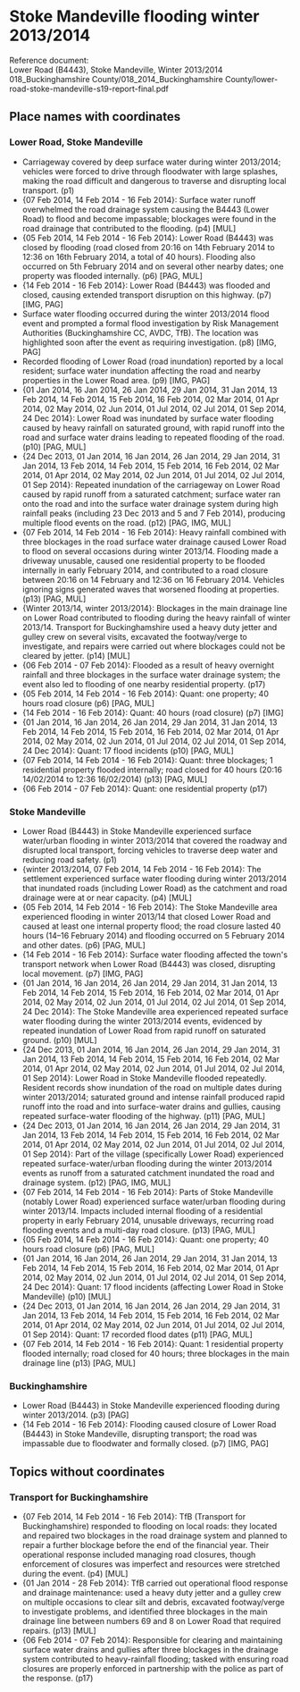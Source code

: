 

# Stoke Mandeville flooding winter 2013/2014

Reference document:<br>Lower Road (B4443), Stoke Mandeville, Winter 2013/2014<br>018\_Buckinghamshire County/018\_2014\_Buckinghamshire County/lower-road-stoke-mandeville-s19-report-final.pdf

## Place names with coordinates

### Lower Road, Stoke Mandeville
* Carriageway covered by deep surface water during winter 2013/2014; vehicles were forced to drive through floodwater with large splashes, making the road difficult and dangerous to traverse and disrupting local transport. (p1)
* {07 Feb 2014, 14 Feb 2014 - 16 Feb 2014}: Surface water runoff overwhelmed the road drainage system causing the B4443 (Lower Road) to flood and become impassable; blockages were found in the road drainage that contributed to the flooding. (p4) [MUL]
* {05 Feb 2014, 14 Feb 2014 - 16 Feb 2014}: Lower Road (B4443) was closed by flooding (road closed from 20:16 on 14th February 2014 to 12:36 on 16th February 2014, a total of 40 hours). Flooding also occurred on 5th February 2014 and on several other nearby dates; one property was flooded internally. (p6) [PAG, MUL]
* {14 Feb 2014 - 16 Feb 2014}: Lower Road (B4443) was flooded and closed, causing extended transport disruption on this highway. (p7) [IMG, PAG]
* Surface water flooding occurred during the winter 2013/2014 flood event and prompted a formal flood investigation by Risk Management Authorities (Buckinghamshire CC, AVDC, TfB). The location was highlighted soon after the event as requiring investigation. (p8) [IMG, PAG]
* Recorded flooding of Lower Road (road inundation) reported by a local resident; surface water inundation affecting the road and nearby properties in the Lower Road area. (p9) [IMG, PAG]
* {01 Jan 2014, 16 Jan 2014, 26 Jan 2014, 29 Jan 2014, 31 Jan 2014, 13 Feb 2014, 14 Feb 2014, 15 Feb 2014, 16 Feb 2014, 02 Mar 2014, 01 Apr 2014, 02 May 2014, 02 Jun 2014, 01 Jul 2014, 02 Jul 2014, 01 Sep 2014, 24 Dec 2014}: Lower Road was inundated by surface water flooding caused by heavy rainfall on saturated ground, with rapid runoff into the road and surface water drains leading to repeated flooding of the road. (p10) [PAG, MUL]
* {24 Dec 2013, 01 Jan 2014, 16 Jan 2014, 26 Jan 2014, 29 Jan 2014, 31 Jan 2014, 13 Feb 2014, 14 Feb 2014, 15 Feb 2014, 16 Feb 2014, 02 Mar 2014, 01 Apr 2014, 02 May 2014, 02 Jun 2014, 01 Jul 2014, 02 Jul 2014, 01 Sep 2014}: Repeated inundation of the carriageway on Lower Road caused by rapid runoff from a saturated catchment; surface water ran onto the road and into the surface water drainage system during high rainfall peaks (including 23 Dec 2013 and 5 and 7 Feb 2014), producing multiple flood events on the road. (p12) [PAG, IMG, MUL]
* {07 Feb 2014, 14 Feb 2014 - 16 Feb 2014}: Heavy rainfall combined with three blockages in the road surface water drainage caused Lower Road to flood on several occasions during winter 2013/14. Flooding made a driveway unusable, caused one residential property to be flooded internally in early February 2014, and contributed to a road closure between 20:16 on 14 February and 12:36 on 16 February 2014. Vehicles ignoring signs generated waves that worsened flooding at properties. (p13) [PAG, MUL]
* {Winter 2013/14, winter 2013/2014}: Blockages in the main drainage line on Lower Road contributed to flooding during the heavy rainfall of winter 2013/14. Transport for Buckinghamshire used a heavy duty jetter and gulley crew on several visits, excavated the footway/verge to investigate, and repairs were carried out where blockages could not be cleared by jetter. (p14) [MUL]
* {06 Feb 2014 - 07 Feb 2014}: Flooded as a result of heavy overnight rainfall and three blockages in the surface water drainage system; the event also led to flooding of one nearby residential property. (p17)
* {05 Feb 2014, 14 Feb 2014 - 16 Feb 2014}: Quant: one property; 40 hours road closure (p6) [PAG, MUL]
* {14 Feb 2014 - 16 Feb 2014}: Quant: 40 hours (road closure) (p7) [IMG]
* {01 Jan 2014, 16 Jan 2014, 26 Jan 2014, 29 Jan 2014, 31 Jan 2014, 13 Feb 2014, 14 Feb 2014, 15 Feb 2014, 16 Feb 2014, 02 Mar 2014, 01 Apr 2014, 02 May 2014, 02 Jun 2014, 01 Jul 2014, 02 Jul 2014, 01 Sep 2014, 24 Dec 2014}: Quant: 17 flood incidents (p10) [PAG, MUL]
* {07 Feb 2014, 14 Feb 2014 - 16 Feb 2014}: Quant: three blockages; 1 residential property flooded internally; road closed for 40 hours (20:16 14/02/2014 to 12:36 16/02/2014) (p13) [PAG, MUL]
* {06 Feb 2014 - 07 Feb 2014}: Quant: one residential property (p17)

### Stoke Mandeville
* Lower Road (B4443) in Stoke Mandeville experienced surface water/urban flooding in winter 2013/2014 that covered the roadway and disrupted local transport, forcing vehicles to traverse deep water and reducing road safety. (p1)
* {winter 2013/2014, 07 Feb 2014, 14 Feb 2014 - 16 Feb 2014}: The settlement experienced surface water flooding during winter 2013/2014 that inundated roads (including Lower Road) as the catchment and road drainage were at or near capacity. (p4) [MUL]
* {05 Feb 2014, 14 Feb 2014 - 16 Feb 2014}: The Stoke Mandeville area experienced flooding in winter 2013/14 that closed Lower Road and caused at least one internal property flood; the road closure lasted 40 hours (14–16 February 2014) and flooding occurred on 5 February 2014 and other dates. (p6) [PAG, MUL]
* {14 Feb 2014 - 16 Feb 2014}: Surface water flooding affected the town's transport network when Lower Road (B4443) was closed, disrupting local movement. (p7) [IMG, PAG]
* {01 Jan 2014, 16 Jan 2014, 26 Jan 2014, 29 Jan 2014, 31 Jan 2014, 13 Feb 2014, 14 Feb 2014, 15 Feb 2014, 16 Feb 2014, 02 Mar 2014, 01 Apr 2014, 02 May 2014, 02 Jun 2014, 01 Jul 2014, 02 Jul 2014, 01 Sep 2014, 24 Dec 2014}: The Stoke Mandeville area experienced repeated surface water flooding during the winter 2013/2014 events, evidenced by repeated inundation of Lower Road from rapid runoff on saturated ground. (p10) [MUL]
* {24 Dec 2013, 01 Jan 2014, 16 Jan 2014, 26 Jan 2014, 29 Jan 2014, 31 Jan 2014, 13 Feb 2014, 14 Feb 2014, 15 Feb 2014, 16 Feb 2014, 02 Mar 2014, 01 Apr 2014, 02 May 2014, 02 Jun 2014, 01 Jul 2014, 02 Jul 2014, 01 Sep 2014}: Lower Road in Stoke Mandeville flooded repeatedly. Resident records show inundation of the road on multiple dates during winter 2013/2014; saturated ground and intense rainfall produced rapid runoff into the road and into surface-water drains and gullies, causing repeated surface-water flooding of the highway. (p11) [PAG, MUL]
* {24 Dec 2013, 01 Jan 2014, 16 Jan 2014, 26 Jan 2014, 29 Jan 2014, 31 Jan 2014, 13 Feb 2014, 14 Feb 2014, 15 Feb 2014, 16 Feb 2014, 02 Mar 2014, 01 Apr 2014, 02 May 2014, 02 Jun 2014, 01 Jul 2014, 02 Jul 2014, 01 Sep 2014}: Part of the village (specifically Lower Road) experienced repeated surface-water/urban flooding during the winter 2013/2014 events as runoff from a saturated catchment inundated the road and drainage system. (p12) [PAG, IMG, MUL]
* {07 Feb 2014, 14 Feb 2014 - 16 Feb 2014}: Parts of Stoke Mandeville (notably Lower Road) experienced surface water/urban flooding during winter 2013/14. Impacts included internal flooding of a residential property in early February 2014, unusable driveways, recurring road flooding events and a multi-day road closure. (p13) [PAG, MUL]
* {05 Feb 2014, 14 Feb 2014 - 16 Feb 2014}: Quant: one property; 40 hours road closure (p6) [PAG, MUL]
* {01 Jan 2014, 16 Jan 2014, 26 Jan 2014, 29 Jan 2014, 31 Jan 2014, 13 Feb 2014, 14 Feb 2014, 15 Feb 2014, 16 Feb 2014, 02 Mar 2014, 01 Apr 2014, 02 May 2014, 02 Jun 2014, 01 Jul 2014, 02 Jul 2014, 01 Sep 2014, 24 Dec 2014}: Quant: 17 flood incidents (affecting Lower Road in Stoke Mandeville) (p10) [MUL]
* {24 Dec 2013, 01 Jan 2014, 16 Jan 2014, 26 Jan 2014, 29 Jan 2014, 31 Jan 2014, 13 Feb 2014, 14 Feb 2014, 15 Feb 2014, 16 Feb 2014, 02 Mar 2014, 01 Apr 2014, 02 May 2014, 02 Jun 2014, 01 Jul 2014, 02 Jul 2014, 01 Sep 2014}: Quant: 17 recorded flood dates (p11) [PAG, MUL]
* {07 Feb 2014, 14 Feb 2014 - 16 Feb 2014}: Quant: 1 residential property flooded internally; road closed for 40 hours; three blockages in the main drainage line (p13) [PAG, MUL]

### Buckinghamshire
* Lower Road (B4443) in Stoke Mandeville experienced flooding during winter 2013/2014. (p3) [PAG]
* {14 Feb 2014 - 16 Feb 2014}: Flooding caused closure of Lower Road (B4443) in Stoke Mandeville, disrupting transport; the road was impassable due to floodwater and formally closed. (p7) [IMG, PAG]


## Topics without coordinates

### Transport for Buckinghamshire
* {07 Feb 2014, 14 Feb 2014 - 16 Feb 2014}: TfB (Transport for Buckinghamshire) responded to flooding on local roads: they located and repaired two blockages in the road drainage system and planned to repair a further blockage before the end of the financial year. Their operational response included managing road closures, though enforcement of closures was imperfect and resources were stretched during the event. (p4) [MUL]
* {01 Jan 2014 - 28 Feb 2014}: TfB carried out operational flood response and drainage maintenance: used a heavy duty jetter and a gulley crew on multiple occasions to clear silt and debris, excavated footway/verge to investigate problems, and identified three blockages in the main drainage line between numbers 69 and 8 on Lower Road that required repairs. (p13) [MUL]
* {06 Feb 2014 - 07 Feb 2014}: Responsible for clearing and maintaining surface water drains and gullies after three blockages in the drainage system contributed to heavy-rainfall flooding; tasked with ensuring road closures are properly enforced in partnership with the police as part of the response. (p17)
